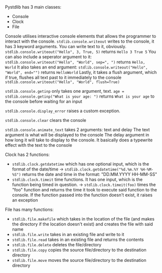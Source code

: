 Pystdlib has 3 main classes:
- Console
- Clock
- File

Console utilises interactive console elements that allows the programmer to interact with the console.
`stdlib.console.writeout` writes to the console, it has 3 keyword arguments.
You can write text to it, obviously.
`stdlib.console.writeout("Hello", 3, True, 5)` returns  `Hello 3 True 5`
You can also include a seperator argument to it:
`stdlib.console.writeout("Hello", "World", sep=", ")` returns `Hello, World`
It also takes an end argument:
`stdlib.console.writeout("Hello", "World", end="")` returns  `HelloWorld`
Lastly, it takes a flush argument, which if true, flushes all text past to it immediately to the console
`stdlib.console.writeout("Hello", "World", flush=True)`

`stdlib.console.getinp` only takes one argument, text.
`age = stdlib.console.getinp("What is your age: ")` returns `What is your age` to the console before waiting for an input

`stdlib.console.display_error` raises a custom exception.

`stdlib.console.clear` clears the console

`stdlib.console.animate_text` takes 2 arguments: text and delay
The text argument is what will be displayed to the console
The delay argument in how long it will take to display to the console.
It basically does a typewrite effect with the text to the console

Clock has 2 functions:

- `stdlib.clock.getdatetime` which has one optional input, which is the format of the date/time
    -> `stdlib.clock.getdatetime("%d.%m.%Y %H-%M-%S")` returns the date and time in the format: "DD.MM.YYYY HH-MM-SS"
- `stdlib.clock.timeit` time functions. It has one input, which is the function being timed in question.
    -> `stdlib.clock.timeit(foo)` times the "foo" function and returns the time it took to execute said function to the console. If the function passed into the function doesn't exist, it raises an exception

File has many functions:

- `stdlib.file.makefile` which takes in the location of the file (and makes the directory if the location doesn't exist) and creates the file with said name
- `stdlib.file.write` takes in an existing file and write to it
- `stdlib.file.read` takes in an existing file and returns the contents
- `stdlib.file.delete` deletes the file/directory
- `stdlib.file.copy` copies the source file/directory to the destination directory
- `stdlib.file.move` moves the source file/directory to the destination directory







